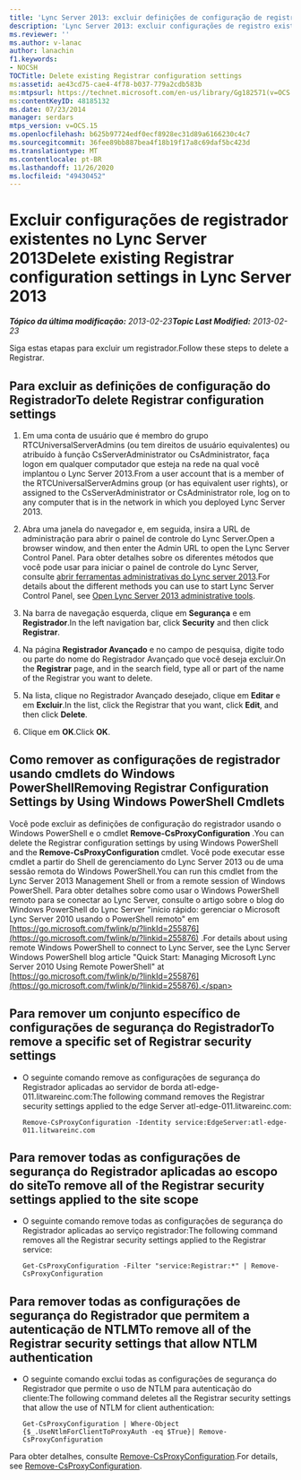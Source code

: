 ```yaml
---
title: 'Lync Server 2013: excluir definições de configuração de registrador existentes'
description: 'Lync Server 2013: excluir configurações de registro existentes.'
ms.reviewer: ''
ms.author: v-lanac
author: lanachin
f1.keywords:
- NOCSH
TOCTitle: Delete existing Registrar configuration settings
ms:assetid: ae43cd75-cae4-4f78-b037-779a2cdb583b
ms:mtpsurl: https://technet.microsoft.com/en-us/library/Gg182571(v=OCS.15)
ms:contentKeyID: 48185132
ms.date: 07/23/2014
manager: serdars
mtps_version: v=OCS.15
ms.openlocfilehash: b625b97724edf0ecf8928ec31d89a6166230c4c7
ms.sourcegitcommit: 36fee89bb887bea4f18b19f17a8c69daf5bc423d
ms.translationtype: MT
ms.contentlocale: pt-BR
ms.lasthandoff: 11/26/2020
ms.locfileid: "49430452"
---
```

# <a name="delete-existing-registrar-configuration-settings-in-lync-server-2013"></a><span data-ttu-id="cdef0-103">Excluir configurações de registrador existentes no Lync Server 2013</span><span class="sxs-lookup"><span data-stu-id="cdef0-103">Delete existing Registrar configuration settings in Lync Server 2013</span></span>

<div data-xmlns="http://www.w3.org/1999/xhtml">

<div class="topic" data-xmlns="http://www.w3.org/1999/xhtml" data-msxsl="urn:schemas-microsoft-com:xslt" data-cs="https://msdn.microsoft.com/">

<div data-asp="https://msdn2.microsoft.com/asp">



</div>

<div id="mainSection">

<div id="mainBody"><span data-ttu-id="cdef0-104">

<span> </span></span><span class="sxs-lookup"><span data-stu-id="cdef0-104">

<span> </span></span></span>

<span data-ttu-id="cdef0-105">_**Tópico da última modificação:** 2013-02-23_</span><span class="sxs-lookup"><span data-stu-id="cdef0-105">_**Topic Last Modified:** 2013-02-23_</span></span>

<span data-ttu-id="cdef0-106">Siga estas etapas para excluir um registrador.</span><span class="sxs-lookup"><span data-stu-id="cdef0-106">Follow these steps to delete a Registrar.</span></span>

<div>

## <a name="to-delete-registrar-configuration-settings"></a><span data-ttu-id="cdef0-107">Para excluir as definições de configuração do Registrador</span><span class="sxs-lookup"><span data-stu-id="cdef0-107">To delete Registrar configuration settings</span></span>

1.  <span data-ttu-id="cdef0-108">Em uma conta de usuário que é membro do grupo RTCUniversalServerAdmins (ou tem direitos de usuário equivalentes) ou atribuído à função CsServerAdministrator ou CsAdministrator, faça logon em qualquer computador que esteja na rede na qual você implantou o Lync Server 2013.</span><span class="sxs-lookup"><span data-stu-id="cdef0-108">From a user account that is a member of the RTCUniversalServerAdmins group (or has equivalent user rights), or assigned to the CsServerAdministrator or CsAdministrator role, log on to any computer that is in the network in which you deployed Lync Server 2013.</span></span>

2.  <span data-ttu-id="cdef0-109">Abra uma janela do navegador e, em seguida, insira a URL de administração para abrir o painel de controle do Lync Server.</span><span class="sxs-lookup"><span data-stu-id="cdef0-109">Open a browser window, and then enter the Admin URL to open the Lync Server Control Panel.</span></span> <span data-ttu-id="cdef0-110">Para obter detalhes sobre os diferentes métodos que você pode usar para iniciar o painel de controle do Lync Server, consulte [abrir ferramentas administrativas do Lync server 2013](lync-server-2013-open-lync-server-administrative-tools.md).</span><span class="sxs-lookup"><span data-stu-id="cdef0-110">For details about the different methods you can use to start Lync Server Control Panel, see [Open Lync Server 2013 administrative tools](lync-server-2013-open-lync-server-administrative-tools.md).</span></span>

3.  <span data-ttu-id="cdef0-111">Na barra de navegação esquerda, clique em **Segurança** e em **Registrador**.</span><span class="sxs-lookup"><span data-stu-id="cdef0-111">In the left navigation bar, click **Security** and then click **Registrar**.</span></span>

4.  <span data-ttu-id="cdef0-112">Na página **Registrador Avançado** e no campo de pesquisa, digite todo ou parte do nome do Registrador Avançado que você deseja excluir.</span><span class="sxs-lookup"><span data-stu-id="cdef0-112">On the **Registrar** page, and in the search field, type all or part of the name of the Registrar you want to delete.</span></span>

5.  <span data-ttu-id="cdef0-113">Na lista, clique no Registrador Avançado desejado, clique em **Editar** e em **Excluir**.</span><span class="sxs-lookup"><span data-stu-id="cdef0-113">In the list, click the Registrar that you want, click **Edit**, and then click **Delete**.</span></span>

6.  <span data-ttu-id="cdef0-114">Clique em **OK**.</span><span class="sxs-lookup"><span data-stu-id="cdef0-114">Click **OK**.</span></span>

</div>

<div>

## <a name="removing-registrar-configuration-settings-by-using-windows-powershell-cmdlets"></a><span data-ttu-id="cdef0-115">Como remover as configurações de registrador usando cmdlets do Windows PowerShell</span><span class="sxs-lookup"><span data-stu-id="cdef0-115">Removing Registrar Configuration Settings by Using Windows PowerShell Cmdlets</span></span>

<span data-ttu-id="cdef0-116">Você pode excluir as definições de configuração do registrador usando o Windows PowerShell e o cmdlet **Remove-CsProxyConfiguration** .</span><span class="sxs-lookup"><span data-stu-id="cdef0-116">You can delete the Registrar configuration settings by using Windows PowerShell and the **Remove-CsProxyConfiguration** cmdlet.</span></span> <span data-ttu-id="cdef0-117">Você pode executar esse cmdlet a partir do Shell de gerenciamento do Lync Server 2013 ou de uma sessão remota do Windows PowerShell.</span><span class="sxs-lookup"><span data-stu-id="cdef0-117">You can run this cmdlet from the Lync Server 2013 Management Shell or from a remote session of Windows PowerShell.</span></span> <span data-ttu-id="cdef0-118">Para obter detalhes sobre como usar o Windows PowerShell remoto para se conectar ao Lync Server, consulte o artigo sobre o blog do Windows PowerShell do Lync Server "início rápido: gerenciar o Microsoft Lync Server 2010 usando o PowerShell remoto" em [https://go.microsoft.com/fwlink/p/?linkId=255876](https://go.microsoft.com/fwlink/p/?linkid=255876) .</span><span class="sxs-lookup"><span data-stu-id="cdef0-118">For details about using remote Windows PowerShell to connect to Lync Server, see the Lync Server Windows PowerShell blog article "Quick Start: Managing Microsoft Lync Server 2010 Using Remote PowerShell" at [https://go.microsoft.com/fwlink/p/?linkId=255876](https://go.microsoft.com/fwlink/p/?linkid=255876).</span></span>

<div>

## <a name="to-remove-a-specific-set-of-registrar-security-settings"></a><span data-ttu-id="cdef0-119">Para remover um conjunto específico de configurações de segurança do Registrador</span><span class="sxs-lookup"><span data-stu-id="cdef0-119">To remove a specific set of Registrar security settings</span></span>

  - <span data-ttu-id="cdef0-120">O seguinte comando remove as configurações de segurança do Registrador aplicadas ao servidor de borda atl-edge-011.litwareinc.com:</span><span class="sxs-lookup"><span data-stu-id="cdef0-120">The following command removes the Registrar security settings applied to the edge Server atl-edge-011.litwareinc.com:</span></span>
    
        Remove-CsProxyConfiguration -Identity service:EdgeServer:atl-edge-011.litwareinc.com

</div>

<div>

## <a name="to-remove-all-of-the-registrar-security-settings-applied-to-the-site-scope"></a><span data-ttu-id="cdef0-121">Para remover todas as configurações de segurança do Registrador aplicadas ao escopo do site</span><span class="sxs-lookup"><span data-stu-id="cdef0-121">To remove all of the Registrar security settings applied to the site scope</span></span>

  - <span data-ttu-id="cdef0-122">O seguinte comando remove todas as configurações de segurança do Registrador aplicadas ao serviço registrador:</span><span class="sxs-lookup"><span data-stu-id="cdef0-122">The following command removes all the Registrar security settings applied to the Registrar service:</span></span>
    
        Get-CsProxyConfiguration -Filter "service:Registrar:*" | Remove-CsProxyConfiguration

</div>

<div>

## <a name="to-remove-all-of-the-registrar-security-settings-that-allow-ntlm-authentication"></a><span data-ttu-id="cdef0-123">Para remover todas as configurações de segurança do Registrador que permitem a autenticação de NTLM</span><span class="sxs-lookup"><span data-stu-id="cdef0-123">To remove all of the Registrar security settings that allow NTLM authentication</span></span>

  - <span data-ttu-id="cdef0-124">O seguinte comando exclui todas as configurações de segurança do Registrador que permite o uso de NTLM para autenticação do cliente:</span><span class="sxs-lookup"><span data-stu-id="cdef0-124">The following command deletes all the Registrar security settings that allow the use of NTLM for client authentication:</span></span>
    
        Get-CsProxyConfiguration | Where-Object {$_.UseNtlmForClientToProxyAuth -eq $True}| Remove-CsProxyConfiguration

</div>

<span data-ttu-id="cdef0-125">Para obter detalhes, consulte [Remove-CsProxyConfiguration](https://docs.microsoft.com/powershell/module/skype/Remove-CsProxyConfiguration).</span><span class="sxs-lookup"><span data-stu-id="cdef0-125">For details, see [Remove-CsProxyConfiguration](https://docs.microsoft.com/powershell/module/skype/Remove-CsProxyConfiguration).</span></span>

<span data-ttu-id="cdef0-126"></div>

</div>

<span> </span>

</div>

</div>

</span><span class="sxs-lookup"><span data-stu-id="cdef0-126"></div>

</div>

<span> </span>

</div>

</div>

</span></span></div>

